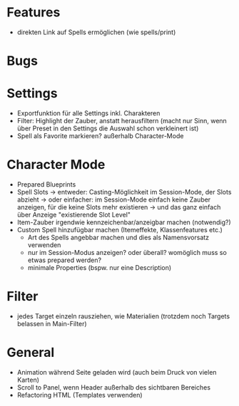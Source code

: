 # Features
- direkten Link auf Spells ermöglichen (wie spells/print)

# Bugs

# Settings
- Exportfunktion für alle Settings inkl. Charakteren
- Filter: Highlight der Zauber, anstatt herausfiltern (macht nur Sinn, wenn über Preset in den Settings die Auswahl schon verkleinert ist)
- Spell als Favorite markieren? außerhalb Character-Mode

# Character Mode
- Prepared Blueprints
- Spell Slots 
    -> entweder: Casting-Möglichkeit im Session-Mode, der Slots abzieht
    -> oder einfacher: im Session-Mode einfach keine Zauber anzeigen, für die keine Slots mehr existieren -> und das ganz einfach über Anzeige "existierende Slot Level"
- Item-Zauber irgendwie kennzeichenbar/anzeigbar machen (notwendig?)
- Custom Spell hinzufügbar machen (Itemeffekte, Klassenfeatures etc.)
    - Art des Spells angebbar machen und dies als Namensvorsatz verwenden
    - nur im Session-Modus anzeigen? oder überall? womöglich muss so etwas prepared werden?
    - minimale Properties (bspw. nur eine Description)

# Filter
- jedes Target einzeln rausziehen, wie Materialien (trotzdem noch Targets belassen in Main-Filter)

# General
- Animation während Seite geladen wird (auch beim Druck von vielen Karten)
- Scroll to Panel, wenn Header außerhalb des sichtbaren Bereiches
- Refactoring HTML (Templates verwenden)